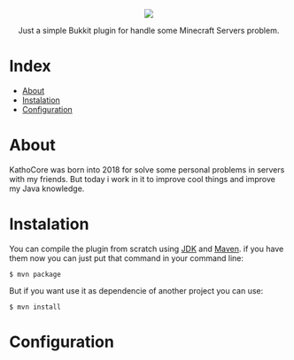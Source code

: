 <div align="center">
  <img src="https://i.imgur.com/MKqkXDN.png"><br>
  <p>Just a simple Bukkit plugin for handle some Minecraft Servers problem.</p>
</div>

Index
=================
* [About](#about)
* [Instalation](#instalation)
* [Configuration](#configuration)

About
=================
KathoCore was born into 2018 for solve some personal problems in servers with my friends. But today i work in it to improve cool things and improve my Java knowledge.

Instalation
=================
You can compile the plugin from scratch using [JDK](http://www.oracle.com/technetwork/java/javase/downloads/index.html) and [Maven](http://maven.apache.org). if you have them now you can just put that command in your command line:
```
$ mvn package
```
But if you want use it as dependencie of another project you can use:
```
$ mvn install
```

Configuration
=================

